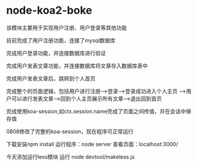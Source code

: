# node-koa2-boke

该模块主要用于实现用户注册、用户登录等其他功能

目前完成了用户注册功能，连接了mysql数据库

完成用户登录功能，并连接数据库进行验证

完成用户发表文章功能，并连接数据库将文章存入数据库表中

完成用户发表文章后，跳转到个人首页

完成整个的页面逻辑，包括用户进行注册-->登录-->登录成功进入个人主页
-->用户可以进行发表文章-->回到个人主页展示所有文章-->退出回到首页


完成使用koa-session,如ctx.session.name完成了页面之间传值，并在会话中保存值

0808修改了完整的koa-session，现在程序可正常运行



下载安装npm install
运行程序：node server
查看页面：localhost:3000/


今天添加运行less模块
运行 node devtool/makeless.js



